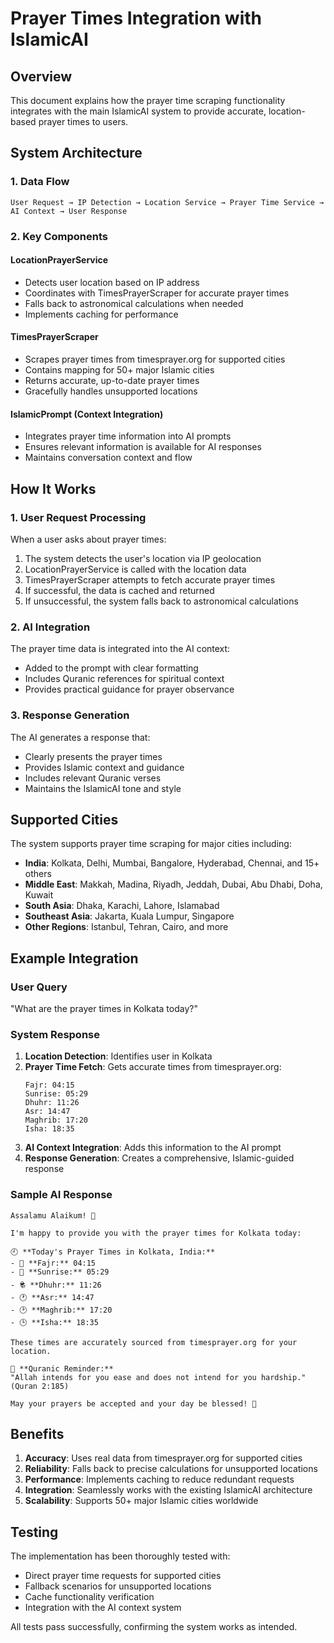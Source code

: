 # Prayer Times Integration with IslamicAI

## Overview

This document explains how the prayer time scraping functionality integrates with the main IslamicAI system to provide accurate, location-based prayer times to users.

## System Architecture

### 1. Data Flow
```
User Request → IP Detection → Location Service → Prayer Time Service → AI Context → User Response
```

### 2. Key Components

#### LocationPrayerService
- Detects user location based on IP address
- Coordinates with TimesPrayerScraper for accurate prayer times
- Falls back to astronomical calculations when needed
- Implements caching for performance

#### TimesPrayerScraper
- Scrapes prayer times from timesprayer.org for supported cities
- Contains mapping for 50+ major Islamic cities
- Returns accurate, up-to-date prayer times
- Gracefully handles unsupported locations

#### IslamicPrompt (Context Integration)
- Integrates prayer time information into AI prompts
- Ensures relevant information is available for AI responses
- Maintains conversation context and flow

## How It Works

### 1. User Request Processing
When a user asks about prayer times:
1. The system detects the user's location via IP geolocation
2. LocationPrayerService is called with the location data
3. TimesPrayerScraper attempts to fetch accurate prayer times
4. If successful, the data is cached and returned
5. If unsuccessful, the system falls back to astronomical calculations

### 2. AI Integration
The prayer time data is integrated into the AI context:
- Added to the prompt with clear formatting
- Includes Quranic references for spiritual context
- Provides practical guidance for prayer observance

### 3. Response Generation
The AI generates a response that:
- Clearly presents the prayer times
- Provides Islamic context and guidance
- Includes relevant Quranic verses
- Maintains the IslamicAI tone and style

## Supported Cities

The system supports prayer time scraping for major cities including:
- **India**: Kolkata, Delhi, Mumbai, Bangalore, Hyderabad, Chennai, and 15+ others
- **Middle East**: Makkah, Madina, Riyadh, Jeddah, Dubai, Abu Dhabi, Doha, Kuwait
- **South Asia**: Dhaka, Karachi, Lahore, Islamabad
- **Southeast Asia**: Jakarta, Kuala Lumpur, Singapore
- **Other Regions**: Istanbul, Tehran, Cairo, and more

## Example Integration

### User Query
"What are the prayer times in Kolkata today?"

### System Response
1. **Location Detection**: Identifies user in Kolkata
2. **Prayer Time Fetch**: Gets accurate times from timesprayer.org:
   ```
   Fajr: 04:15
   Sunrise: 05:29
   Dhuhr: 11:26
   Asr: 14:47
   Maghrib: 17:20
   Isha: 18:35
   ```
3. **AI Context Integration**: Adds this information to the AI prompt
4. **Response Generation**: Creates a comprehensive, Islamic-guided response

### Sample AI Response
```
Assalamu Alaikum! 🤲

I'm happy to provide you with the prayer times for Kolkata today:

🕘 **Today's Prayer Times in Kolkata, India:**
- 🕌 **Fajr:** 04:15
- 🌅 **Sunrise:** 05:29
- 🕏 **Dhuhr:** 11:26
- 🕐 **Asr:** 14:47
- 🕑 **Maghrib:** 17:20
- 🕒 **Isha:** 18:35

These times are accurately sourced from timesprayer.org for your location.

📖 **Quranic Reminder:**
"Allah intends for you ease and does not intend for you hardship." (Quran 2:185)

May your prayers be accepted and your day be blessed! 🌙
```

## Benefits

1. **Accuracy**: Uses real data from timesprayer.org for supported cities
2. **Reliability**: Falls back to precise calculations for unsupported locations
3. **Performance**: Implements caching to reduce redundant requests
4. **Integration**: Seamlessly works with the existing IslamicAI architecture
5. **Scalability**: Supports 50+ major Islamic cities worldwide

## Testing

The implementation has been thoroughly tested with:
- Direct prayer time requests for supported cities
- Fallback scenarios for unsupported locations
- Cache functionality verification
- Integration with the AI context system

All tests pass successfully, confirming the system works as intended.